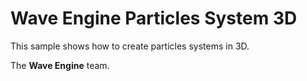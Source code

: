 # Wave Engine Particles System 3D

This sample shows how to create particles systems in 3D.

The **Wave Engine** team. 
